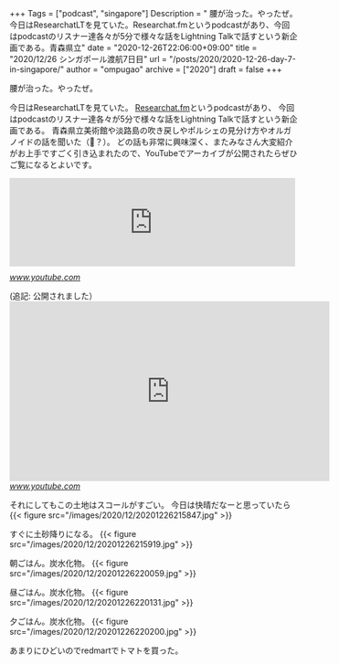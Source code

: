 +++
Tags = ["podcast", "singapore"]
Description = " 腰が治った。やったぜ。  今日はResearchatLTを見ていた。Researchat.fmというpodcastがあり、今回はpodcastのリスナー達各々が5分で様々な話をLightning Talkで話すという新企画である。青森県立"
date = "2020-12-26T22:06:00+09:00"
title = "2020/12/26 シンガポール渡航7日目"
url = "/posts/2020/2020-12-26-day-7-in-singapore/"
author = "ompugao"
archive = ["2020"]
draft = false
+++

<body>
<p>腰が治った。やったぜ。</p>

<p>今日はResearchatLTを見ていた。
<a href="https://researchat.fm/">Researchat.fm</a>というpodcastがあり、
今回はpodcastのリスナー達各々が5分で様々な話をLightning Talkで話すという新企画である。
青森県立美術館や淡路島の吹き戻しやポルシェの見分け方やオルガノイドの話を聞いた（🤔？）。
どの話も非常に興味深く、またみなさん大変紹介がお上手ですごく引き込まれたので、YouTubeでアーカイブが公開されたらぜひご覧になるとよいです。</p>

<p><iframe src="https://hatenablog-parts.com/embed?url=https%3A%2F%2Fwww.youtube.com%2Fchannel%2FUC2bDx3CfYJwqBKQHF-9j3FA%2Fvideos" title="Researchatfm - YouTube" class="embed-card embed-webcard" scrolling="no" frameborder="0" style="display: block; width: 100%; height: 155px; max-width: 500px; margin: 10px 0px;" loading="lazy"></iframe><cite class="hatena-citation"><a href="https://www.youtube.com/channel/UC2bDx3CfYJwqBKQHF-9j3FA/videos">www.youtube.com</a></cite></p>

<p>(追記: 公開されました）
<iframe width="560" height="315" src="https://www.youtube.com/embed/kKLt956ieSM?feature=oembed" frameborder="0" allow="accelerometer; autoplay; clipboard-write; encrypted-media; gyroscope; picture-in-picture" allowfullscreen title="ResearchatLT vol.1"></iframe><cite class="hatena-citation"><a href="https://www.youtube.com/watch?v=kKLt956ieSM">www.youtube.com</a></cite></p>

<p>それにしてもこの土地はスコールがすごい。
今日は快晴だなーと思っていたら
{{< figure src="/images/2020/12/20201226215847.jpg" >}}

<p>すぐに土砂降りになる。
{{< figure src="/images/2020/12/20201226215919.jpg" >}}

<p>朝ごはん。炭水化物。
{{< figure src="/images/2020/12/20201226220059.jpg" >}}

<p>昼ごはん。炭水化物。
{{< figure src="/images/2020/12/20201226220131.jpg" >}}

<p>夕ごはん。炭水化物。
{{< figure src="/images/2020/12/20201226220200.jpg" >}}

<p>あまりにひどいのでredmartでトマトを買った。</p>
</body>
